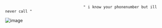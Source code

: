                                        " i know your phonenumber but ill never call "

![image](https://github.com/user-attachments/assets/8aa2ac34-7cec-4ba6-823c-4e29308888ba)













